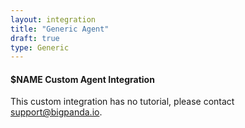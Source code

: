 ```yaml
---
layout: integration 
title: "Generic Agent"
draft: true
type: Generic 
---
```


#### $NAME Custom Agent Integration

This custom integration has no tutorial, please contact [support@bigpanda.io](mailto:support@bigpanda.io).
